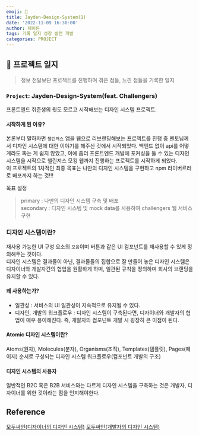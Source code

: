 ```yaml
---
emoji: 🔨
title: Jayden-Design-System(1)
date: '2022-11-09 16:30:00'
author: 제이든
tags: 기록 일지 성장 발전 개발
categories: PROJECT
---
```


## 🔨 프로젝트 일지

> 정보 전달보단 프로젝트를 진행하며 겪은 점들, 느낀 점들을 기록한 일지

### `Project`: Jayden-Design-System(feat. Challengers)

프론트엔드 취준생의 뭣도 모르고 시작해보는 디자인 시스템 프로젝트.<br/>

#### 시작하게 된 이유?

본론부터 말하자면 `챌린져스` 앱을 웹으로 리브랜딩해보는 프로젝트를 진행 중 멘토님께서 디자인 시스템에 대한 이야기를 해주신 것에서 시작되었다. 백엔드 없이 api를 어떻게라도 짜는 게 쉽지 않았고, 이에 좀더 프론트엔드 개발에 포커싱을 둘 수 있는 디자인 시스템을 시작으로 챌린져스 모킹 웹까지 진행하는 프로젝트를 시작하게 되었다.<br/>
이 프로젝트의 1차적인 최종 목표는 나만의 디자인 시스템을 구현하고 npm 라이버르러로 배포까지 하는 것!!!<br/>

목표 설정

> primary : 나만의 디자인 시스템 구축 및 배포<br/>
> secondary : 디자인 시스템 및 mock data를 사용하여 challengers 웹 서비스 구현

### 디자인 시스템이란?

재사용 가능한 UI 구성 요소의 `모음`이며 버튼과 같은 UI 컴포넌트를 재사용할 수 있게 정의해두는 것이다.<br/>
디자인 시스템은 결과물이 아닌, 결과물들의 집합으로 잘 만들어 놓은 디자인 시스템은 디자이너와 개발자간의 협업을 원활하게 하며, 일관된 규칙을 정의하며 회사의 브랜딩을 유지할 수 있다.

#### 왜 사용하는가?

- 일관성 : 서비스의 UI 일관성이 지속적으로 유지될 수 있다.
- 디자인, 개발의 워크플로우 : 디자인 시스템이 구축된다면, 디자이너와 개발자의 협업이 매우 용이해진다. 즉, 개발자의 컴포넌트 개발 시 굉장히 큰 이점이 된다.

#### Atomic 디자인 시스템이란?

Atoms(원자), Molecules(분자), Organisms(조직), Templates(템플릿), Pages(페이지) 순서로 구성되는 디자인 시스템 워크플로우(컴포넌트 개발의 구조)

#### 디자인 시스템의 사용자

일반적인 B2C 혹은 B2B 서비스와는 다르게 디자인 시스템을 구축하는 것은 개발자, 디자이너를 위한 것이라는 점을 인지해야한다.

## Reference

[모두싸인(디자이너의 디자인 시스템)](https://team.modusign.co.kr/%EC%82%AC%EB%9E%8C%EC%9D%84-%ED%96%A5%ED%95%9C-%EC%8B%9C%EC%8A%A4%ED%85%9C-%EC%A4%80%EB%B9%84%ED%95%98%EA%B8%B0-b7848638fb8)
[모두싸인(개발자의 디자인 시스템)](https://team.modusign.co.kr/%EC%9E%98-%EC%82%AC%EC%9A%A9%ED%95%A0-%EC%88%98-%EC%9E%88%EB%8A%94-%EB%94%94%EC%9E%90%EC%9D%B8-%EC%8B%9C%EC%8A%A4%ED%85%9C-%EC%BB%B4%ED%8F%AC%EB%84%8C%ED%8A%B8-%EB%A7%8C%EB%93%A4%EA%B8%B0-7387b40f547a)

```toc

```
